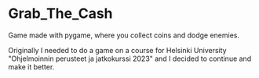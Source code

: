 # Grab_The_Cash
Game made with pygame, where you collect coins and dodge enemies. 

Originally I needed to do a game on a course for Helsinki University "Ohjelmoinnin perusteet ja jatkokurssi 2023" and I decided to continue and make it better.


